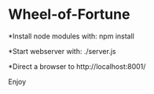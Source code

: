 # Wheel-of-Fortune

*Install node modules with:
npm install

*Start webserver with:
./server.js

*Direct a browser to http://localhost:8001/

Enjoy
